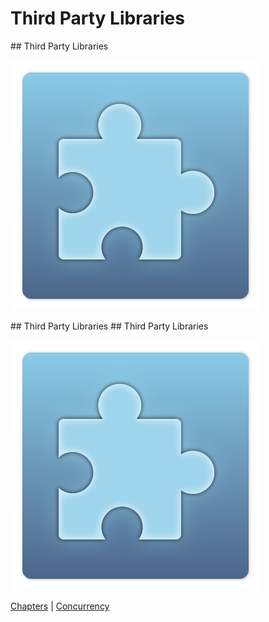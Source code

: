 # Third Party Libraries

<slide>
## Third Party Libraries

![](thirdpartylibraries.png "Third Party Libraries") 

</slide>

<slide>
## Third Party Libraries

</slide>
    
<slide>
## Third Party Libraries

![](thirdpartylibraries.png "Third Party Libraries") 

[Chapters](../reveal.html) | 
[Concurrency](../26-Concurrency/reveal.html)

</slide>

